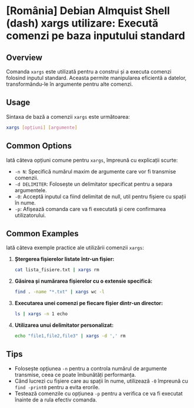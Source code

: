 # [România] Debian Almquist Shell (dash) xargs utilizare: Execută comenzi pe baza inputului standard

## Overview
Comanda `xargs` este utilizată pentru a construi și a executa comenzi folosind inputul standard. Aceasta permite manipularea eficientă a datelor, transformându-le în argumente pentru alte comenzi.

## Usage
Sintaxa de bază a comenzii `xargs` este următoarea:

```bash
xargs [opțiuni] [argumente]
```

## Common Options
Iată câteva opțiuni comune pentru `xargs`, împreună cu explicații scurte:

- `-n N`: Specifică numărul maxim de argumente care vor fi transmise comenzii.
- `-d DELIMITER`: Folosește un delimitator specificat pentru a separa argumentele.
- `-0`: Acceptă inputul ca fiind delimitat de null, util pentru fișiere cu spații în nume.
- `-p`: Afișează comanda care va fi executată și cere confirmarea utilizatorului.

## Common Examples
Iată câteva exemple practice ale utilizării comenzii `xargs`:

1. **Ștergerea fișierelor listate într-un fișier:**
   ```bash
   cat lista_fisiere.txt | xargs rm
   ```

2. **Găsirea și numărarea fișierelor cu o extensie specifică:**
   ```bash
   find . -name "*.txt" | xargs wc -l
   ```

3. **Executarea unei comenzi pe fiecare fișier dintr-un director:**
   ```bash
   ls | xargs -n 1 echo
   ```

4. **Utilizarea unui delimitator personalizat:**
   ```bash
   echo "file1,file2,file3" | xargs -d ',' rm
   ```

## Tips
- Folosește opțiunea `-n` pentru a controla numărul de argumente transmise, ceea ce poate îmbunătăți performanța.
- Când lucrezi cu fișiere care au spații în nume, utilizează `-0` împreună cu `find -print0` pentru a evita erorile.
- Testează comenzile cu opțiunea `-p` pentru a verifica ce va fi executat înainte de a rula efectiv comanda.